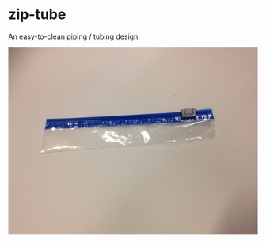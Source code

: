 zip-tube
========

An easy-to-clean piping / tubing design.

<img src="https://raw.githubusercontent.com/dwblair/zip-tube/master/ziptube-closed.jpg">
